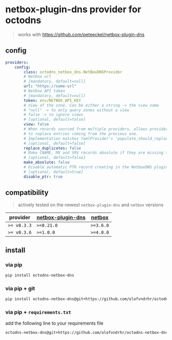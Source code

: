 # netbox-plugin-dns provider for octodns

> works with https://github.com/peteeckel/netbox-plugin-dns

## config

```yml
providers:
    config:
        class: octodns_netbox_dns.NetBoxDNSProvider
        # Netbox url
        # [mandatory, default=null]
        url: "https://some-url"
        # Netbox API token
        # [mandatory, default=null]
        token: env/NETBOX_API_KEY
        # View of the zone. Can be either a string -> the view name
        # "null" -> to only query zones without a view
        # false -> to ignore views
        # [optional, default=false]
        view: false
        # When records sourced from multiple providers, allows provider
        # to replace entries coming from the previous one.
        # Implementation matches YamlProvider's 'populate_should_replace'
        # [optional, default=false]
        replace_duplicates: false
        # Make CNAME, MX and SRV records absolute if they are missing the trailing "."
        # [optional, default=false]
        make_absolute: false
        # Disable automatic PTR record creating in the NetboxDNS plugin.
        # [optional, default=true]
        disable_ptr: true
```

## compatibility

> actively tested on the newest `netbox-plugin-dns` and `netbox` versions

| provider    | [netbox-plugin-dns](https://github.com/peteeckel/netbox-plugin-dns) | [netbox](https://github.com/netbox-community/netbox) |
| ----------- | ------------------------------------------------------------------- | ---------------------------------------------------- |
| `>= v0.3.3` | `>=0.21.0`                                                          | `>=3.6.0`                                            |
| `>= v0.3.6` | `>=1.0.0`                                                           | `>=4.0.0`                                            |

## install

### via pip

```bash
pip install octodns-netbox-dns
```

### via pip + git

```bash
pip install octodns-netbox-dns@git+https://github.com/olofvndrhr/octodns-netbox-dns.git@main
```

### via pip + `requirements.txt`

add the following line to your requirements file

```bash
octodns-netbox-dns@git+https://github.com/olofvndrhr/octodns-netbox-dns.git@main
```
